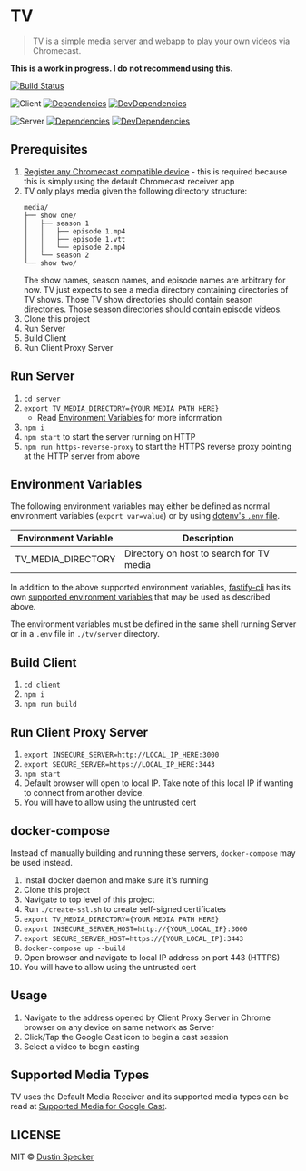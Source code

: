 # TV

> TV is a simple media server and webapp to play your own videos via Chromecast.

**This is a work in progress. I do not recommend using this.**

[![Build Status](https://travis-ci.org/dustinspecker/tv.svg?branch=master)](https://travis-ci.org/dustinspecker/tv)

![Client](https://img.shields.io/badge/component-client-blue.svg)
[![Dependencies](https://david-dm.org/dustinspecker/tv/status.svg?path=client)](https://david-dm.org/dustinspecker/tv?path=client)
[![DevDependencies](https://david-dm.org/dustinspecker/tv/dev-status.svg?path=client)](https://david-dm.org/dustinspecker/tv?path=client&type=dev)

![Server](https://img.shields.io/badge/component-server-blue.svg)
[![Dependencies](https://david-dm.org/dustinspecker/tv/status.svg?path=server)](https://david-dm.org/dustinspecker/tv?path=server)
[![DevDependencies](https://david-dm.org/dustinspecker/tv/dev-status.svg?path=server)](https://david-dm.org/dustinspecker/tv?path=server&type=dev)

## Prerequisites

1. [Register any Chromecast compatible device](https://developers.google.com/cast/docs/registration#devices) - this is required because this is simply using the default Chromecast receiver app
1. TV only plays media given the following directory structure:
    ```
    media/
    ├── show one/
    │   ├── season 1
    │   │   ├── episode 1.mp4
    │   │   ├── episode 1.vtt
    │   │   └── episode 2.mp4
    │   └── season 2
    └── show two/
    ```
    The show names, season names, and episode names are arbitrary for now. TV just expects to see a media directory containing directories of TV shows. Those TV show directories should contain season directories. Those season directories should contain episode videos.
1. Clone this project
1. Run Server
1. Build Client
1. Run Client Proxy Server

## Run Server

1. `cd server`
1. `export TV_MEDIA_DIRECTORY={YOUR MEDIA PATH HERE}`
    - Read [Environment Variables](#environment-variables) for more information
1. `npm i`
1. `npm start` to start the server running on HTTP
1. `npm run https-reverse-proxy` to start the HTTPS reverse proxy pointing at the HTTP server from above

## Environment Variables

The following environment variables may either be defined as normal environment variables (`export var=value`) or by using [dotenv's `.env` file](https://github.com/motdotla/dotenv#usage).

| Environment Variable | Description |
| -------------------- | ----------- |
| TV_MEDIA_DIRECTORY | Directory on host to search for TV media |

In addition to the above supported environment variables, [fastify-cli](https://github.com/fastify/fastify-cli) has its own [supported environment variables](https://github.com/fastify/fastify-cli#options) that may be used as described above.

The environment variables must be defined in the same shell running Server or in a `.env` file in `./tv/server` directory.

## Build Client

1. `cd client`
1. `npm i`
1. `npm run build`

## Run Client Proxy Server
1. `export INSECURE_SERVER=http://LOCAL_IP_HERE:3000`
1. `export SECURE_SERVER=https://LOCAL_IP_HERE:3443`
1. `npm start`
1. Default browser will open to local IP. Take note of this local IP if wanting to connect from another device.
1. You will have to allow using the untrusted cert

## docker-compose

Instead of manually building and running these servers, `docker-compose` may be used instead.

1. Install docker daemon and make sure it's running
1. Clone this project
1. Navigate to top level of this project
1. Run `./create-ssl.sh` to create self-signed certificates
1. `export TV_MEDIA_DIRECTORY={YOUR MEDIA PATH HERE}`
1. `export INSECURE_SERVER_HOST=http://{YOUR_LOCAL_IP}:3000`
1. `export SECURE_SERVER_HOST=https://{YOUR_LOCAL_IP}:3443`
1. `docker-compose up --build`
1. Open browser and navigate to local IP address on port 443 (HTTPS)
1. You will have to allow using the untrusted cert

## Usage

1. Navigate to the address opened by Client Proxy Server in Chrome browser on any device on same network as Server
1. Click/Tap the Google Cast icon to begin a cast session
1. Select a video to begin casting

## Supported Media Types

TV uses the Default Media Receiver and its supported media types can be read at [Supported Media for Google Cast](https://developers.google.com/cast/docs/media#media_container_formats).

## LICENSE
MIT © [Dustin Specker](https://github.com/dustinspecker)
